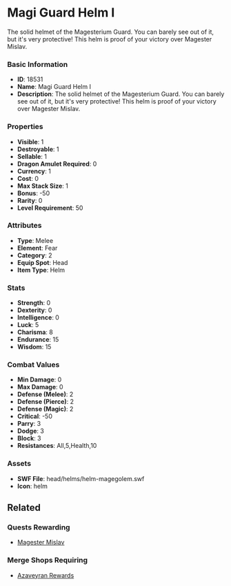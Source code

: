 # Magi Guard Helm I

The solid helmet of the Magesterium Guard. You can barely see out of it, but it's very protective! This helm is proof of your victory over Magester Mislav.

### Basic Information

- **ID**: 18531
- **Name**: Magi Guard Helm I
- **Description**: The solid helmet of the Magesterium Guard. You can barely see out of it, but it&#039;s very protective! This helm is proof of your victory over Magester Mislav.

### Properties

- **Visible**: 1
- **Destroyable**: 1
- **Sellable**: 1
- **Dragon Amulet Required**: 0
- **Currency**: 1
- **Cost**: 0
- **Max Stack Size**: 1
- **Bonus**: -50
- **Rarity**: 0
- **Level Requirement**: 50

### Attributes

- **Type**: Melee
- **Element**: Fear
- **Category**: 2
- **Equip Spot**: Head
- **Item Type**: Helm

### Stats

- **Strength**: 0
- **Dexterity**: 0
- **Intelligence**: 0
- **Luck**: 5
- **Charisma**: 8
- **Endurance**: 15
- **Wisdom**: 15

### Combat Values

- **Min Damage**: 0
- **Max Damage**: 0
- **Defense (Melee)**: 2
- **Defense (Pierce)**: 2
- **Defense (Magic)**: 2
- **Critical**: -50
- **Parry**: 3
- **Dodge**: 3
- **Block**: 3
- **Resistances**: All,5,Health,10

### Assets

- **SWF File**: head/helms/helm-magegolem.swf
- **Icon**: helm

## Related

### Quests Rewarding

- [Magester Mislav](../quests/1592-magester-mislav.md)

### Merge Shops Requiring

- [Azaveyran Rewards](../merge-shops/299-azaveyran-rewards.md)

